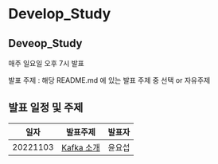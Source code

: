# Develop_Study

## Deveop_Study

매주 일요일 오후 7시 발표

발표 주제 : 해당 README.md 에 있는 발표 주제 중 선택 or 자유주제

## 발표 일정 및 주제

|일자|발표주제|발표자|
|:--:|:--:|:--:|
|20221103|[Kafka 소개](https://github.com/coding-Poem/Develop_Study/blob/master/%EC%9C%A4%EC%9A%94%EC%84%AD/Kafka/KafkaStudy1%ED%8E%B8.md)|윤요섭|
